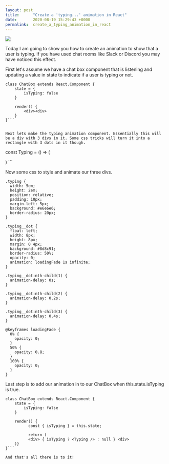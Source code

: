 ```yaml
---
layout: post
title:      "Create a 'typing...' animation in React"
date:       2020-08-19 15:29:43 +0000
permalink:  create_a_typing_animation_in_react
---
```


![](https://media.tenor.com/images/3b36f7623200da438dd4d35181659398/tenor.gif)

Today I am going to show you how to create an animation to show that a user is typing. If you have used chat rooms like Slack or Discord you may have noticed this effect. 

First let's assume we have a chat box component that is listening and updating a value in state to indicate if a user is typing or not.

```
class ChatBox extends React.Component {
    state = {
        isTyping: false
    }

    render() {
        <div><div>
    }
}```


Next lets make the typing animation component. Essentially this will be a div with 3 divs in it. Some css tricks will turn it into a rectangle with 3 dots in it though.

```
const Typing = () => (
  <div className="typing">
    <div className="typing__dot"></div>
    <div className="typing__dot"></div>
    <div className="typing__dot"></div>
  </div>
)
```

Now some css to style and animate our three divs.

```
.typing {
  width: 5em;
  height: 2em;
  position: relative;
  padding: 10px;
  margin-left: 5px;
  background: #e6e6e6;
  border-radius: 20px;
}

.typing__dot {
  float: left;
  width: 8px;
  height: 8px;
  margin: 0 4px;
  background: #8d8c91;
  border-radius: 50%;
  opacity: 0;
  animation: loadingFade 1s infinite;
}

.typing__dot:nth-child(1) {
  animation-delay: 0s;
}

.typing__dot:nth-child(2) {
  animation-delay: 0.2s;
}

.typing__dot:nth-child(3) {
  animation-delay: 0.4s;
}

@keyframes loadingFade {
  0% {
    opacity: 0;
  }
  50% {
    opacity: 0.8;
  }
  100% {
    opacity: 0;
  }
}
```

Last step is to add our animation in to our ChatBox when this.state.isTyping is true.

```
class ChatBox extends React.Component {
    state = {
        isTyping: false
    }

    render() {
		  const { isTyping } = this.state;
		
		  return (
          <div> { isTyping ? <Typing /> : null } <div>
    )}
}```

And that's all there is to it! 



